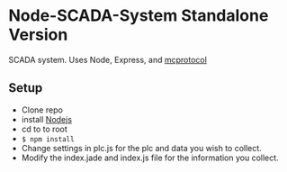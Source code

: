 # Node-SCADA-System Standalone Version
SCADA system.  Uses Node, Express, and [mcprotocol](https://github.com/plcpeople/mcprotocol)

## Setup
- Clone repo
- install [Nodejs](https://nodejs.org/en/)
- cd to to root
- ```$ npm install```
- Change settings in plc.js for the plc and data you wish to collect.
- Modify the index.jade and index.js file for the information you collect.